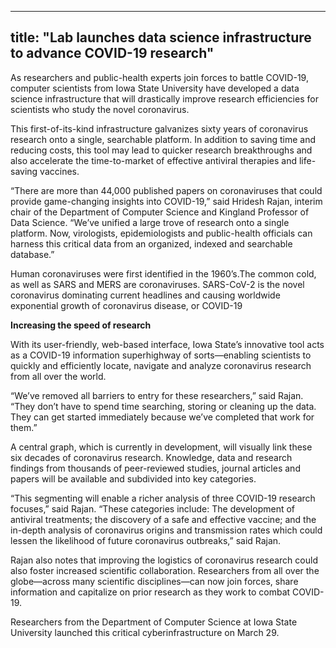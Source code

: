 
---
title: "Lab launches data science infrastructure to advance COVID-19 research"
---

As researchers and public-health experts join forces to battle COVID-19, computer scientists from Iowa State University have developed a data science infrastructure that will drastically improve research efficiencies for scientists who study the novel coronavirus.

This first-of-its-kind infrastructure galvanizes sixty years of coronavirus research onto a single, searchable platform. In addition to saving time and reducing costs, this tool may lead to quicker research breakthroughs and also accelerate the time-to-market of effective antiviral therapies and life-saving vaccines.

“There are more than 44,000 published papers on coronaviruses that could provide game-changing insights into COVID-19,” said Hridesh Rajan, interim chair of the Department of Computer Science and Kingland Professor of Data Science. “We’ve unified a large trove of research onto a single platform. Now, virologists, epidemiologists and public-health officials can harness this critical data from an organized, indexed and searchable database.”

Human coronaviruses were first identified in the 1960’s.The common cold, as well as SARS and MERS are coronaviruses. SARS-CoV-2 is the novel coronavirus dominating current headlines and causing worldwide exponential growth of coronavirus disease, or COVID-19

<B>Increasing the speed of research</B>

With its user-friendly, web-based interface, Iowa State’s innovative tool acts as a COVID-19 information superhighway of sorts—enabling scientists to quickly and efficiently locate, navigate and analyze coronavirus research from all over the world.

“We’ve removed all barriers to entry for these researchers,” said Rajan. “They don’t have to spend time searching, storing or cleaning up the data. They can get started immediately because we’ve completed that work for them.”

A central graph, which is currently in development, will visually link these six decades of coronavirus research. Knowledge, data and research findings from thousands of peer-reviewed studies, journal articles and papers will be available and subdivided into key categories.

“This segmenting will enable a richer analysis of three COVID-19 research focuses,” said Rajan. “These categories include: The development of antiviral treatments; the discovery of a safe and effective vaccine; and the in-depth analysis of coronavirus origins and transmission rates which could lessen the likelihood of future coronavirus outbreaks,” said Rajan.

Rajan also notes that improving the logistics of coronavirus research could also foster increased scientific collaboration. Researchers from all over the globe—across many scientific disciplines—can now join forces, share information and capitalize on prior research as they work to combat COVID-19.

Researchers from the Department of Computer Science at Iowa State University launched this critical cyberinfrastructure on March 29.


